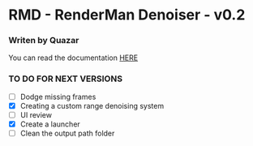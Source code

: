 # RMD - RenderMan Denoiser - v0.2
### Writen by Quazar

You can read the documentation [HERE](https://www.notion.so/RMD-APP-DOCUMENTATION-d6a0277549054f9fbe69b322f65b444f?pvs=4)


### TO DO FOR NEXT VERSIONS 
- [ ] Dodge missing frames
- [x] Creating a custom range denoising system
- [ ] UI review
- [x] Create a launcher
- [ ] Clean the output path folder